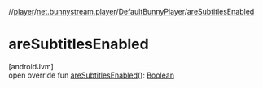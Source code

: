 //[player](../../../index.md)/[net.bunnystream.player](../index.md)/[DefaultBunnyPlayer](index.md)/[areSubtitlesEnabled](are-subtitles-enabled.md)

# areSubtitlesEnabled

[androidJvm]\
open override fun [areSubtitlesEnabled](are-subtitles-enabled.md)(): [Boolean](https://kotlinlang.org/api/latest/jvm/stdlib/kotlin-stdlib/kotlin/-boolean/index.html)
